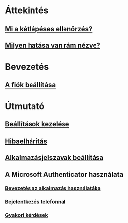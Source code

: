 # Áttekintés
## [Mi a kétlépéses ellenőrzés?](multi-factor-authentication-end-user.md)
## [Milyen hatása van rám nézve?](multi-factor-authentication-end-user-signin.md)

# Bevezetés
## [A fiók beállítása](multi-factor-authentication-end-user-first-time.md)

# Útmutató
## [Beállítások kezelése](multi-factor-authentication-end-user-manage-settings.md)
## [Hibaelhárítás](multi-factor-authentication-end-user-troubleshoot.md)
## [Alkalmazásjelszavak beállítása](multi-factor-authentication-end-user-app-passwords.md)
## A Microsoft Authenticator használata
### [Bevezetés az alkalmazás használatába](microsoft-authenticator-app-how-to.md)
### [Bejelentkezés telefonnal](microsoft-authenticator-app-phone-signin-faq.md)
### [Gyakori kérdések](microsoft-authenticator-app-faq.md)
